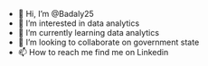 - 👋 Hi, I’m @Badaly25
- 👀 I’m interested in data analytics
- 🌱 I’m currently learning data analytics
- 💞️ I’m looking to collaborate on government state
- 📫 How to reach me find me on Linkedin

<!---
Badaly25/Badaly25 is a ✨ special ✨ repository because its `README.md` (this file) appears on your GitHub profile.
You can click the Preview link to take a look at your changes.
--->
